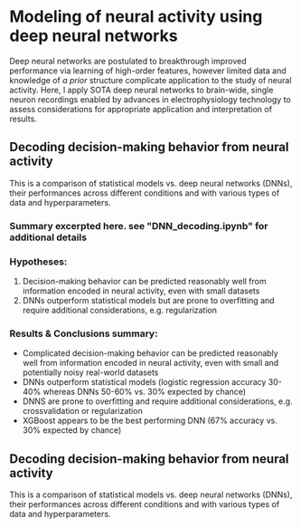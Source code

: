 # Modeling of neural activity using deep neural networks
Deep neural networks are postulated to breakthrough improved performance via learning of high-order features, however limited data and knowledge of _a prior_ structure complicate application to the study of neural activity. Here, I apply SOTA deep neural networks to brain-wide, single neuron recordings enabled by advances in electrophysiology technology to assess considerations for appropriate application and interpretation of results. 

## Decoding decision-making behavior from neural activity

This is a comparison of statistical models vs. deep neural networks (DNNs), their performances across different conditions and with various types of data and hyperparameters.
### Summary excerpted here. see "DNN_decoding.ipynb" for additional details

### Hypotheses:
1. Decision-making behavior can be predicted reasonably well from information encoded in neural activity, even with small datasets
2. DNNs outperform statistical models but are prone to overfitting and require additional considerations, e.g. regularization

### Results & Conclusions summary:
- Complicated decision-making behavior can be predicted reasonably well from information encoded in neural activity, even with small and potentially noisy real-world datasets
- DNNs outperform statistical models (logistic regression accuracy 30-40% whereas DNNs 50-60% vs. 30% expected by chance)
- DNNS are prone to overfitting and require additional considerations, e.g. crossvalidation or regularization
- XGBoost appears to be the best performing DNN (67% accuracy vs. 30% expected by chance)

## Decoding decision-making behavior from neural activity
This is a comparison of statistical models vs. deep neural networks (DNNs), their performances across different conditions and with various types of data and hyperparameters.


